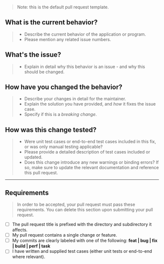 > Note: this is the default pull request template.

## What is the current behavior?
> * Describe the current behavior of the application or program.
> * Please mention any related issue numbers.

## What's the issue?
> * Explain in detail why this behavior is an issue - and why this should be changed.

## How have you changed the behavior?
> * Describe your changes in detail for the maintainer.
> * Explain the solution you have provided, and *how* it fixes the issue case.
> * Specify if this is a *breaking change*.

## How was this change tested?
> * Were unit test cases or end-to-end test cases included in this fix, or was only manual testing applicable?
> * Please provide a detailed description of test cases included or updated.
> * Does this change introduce any new warnings or binding errors? If so, make sure to update the relevant documentation and reference this pull request.

----

## Requirements

> In order to be accepted, your pull request must pass these requirements. You can delete this section upon submitting your pull request.

* [ ] The pull request title is prefixed with the directory and subdirectory it affects.
* [ ] My pull request contains a single change or feature.
* [ ] My commits are clearly labeled with one of the following: **feat | bug | fix | build | perf | task**
* [ ] I have written and supplied test cases (either unit tests or end-to-end where relevant).
